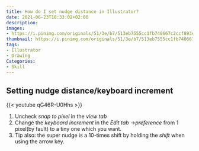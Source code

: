 ```yaml
---
title: How do I set nudge distance in Illustrator?
date: 2021-06-23T18:33:02+02:00
description:
images:
- https://i.pinimg.com/originals/51/3e/b7/513eb7555cc1fb740667c2ccf893e959.jpg
thumbnail: https://i.pinimg.com/originals/51/3e/b7/513eb7555cc1fb740667c2ccf893e959.jpg
tags:
- Illustrator
- Drawing
Categories:
- Skill
---
```


## Setting nudge distance/keyboard increment

{{< youtube qG46R-U0Hhs >}}

1. Uncheck *snap to pixel* in the *view tab*
2. Change the *keyboard increment* in the *Edit tab* ->*preference* from 1 pixel(by fault) to a tiny one which you want.
3. Tip also: the super nudge is a 10-times shift by holding the *shift* when using the arrow key.
